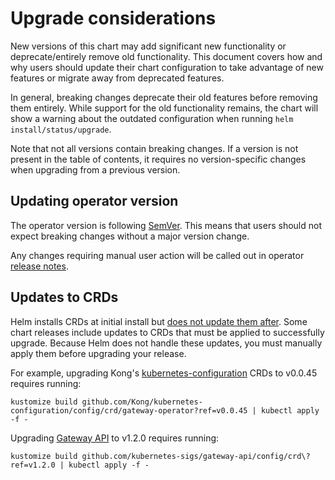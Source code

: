 # Upgrade considerations

New versions of this chart may add significant new functionality or
deprecate/entirely remove old functionality. This document covers how and why
users should update their chart configuration to take advantage of new features
or migrate away from deprecated features.

In general, breaking changes deprecate their old features before removing them
entirely. While support for the old functionality remains, the chart will show
a warning about the outdated configuration when running
`helm install/status/upgrade`.

Note that not all versions contain breaking changes. If a version is not
present in the table of contents, it requires no version-specific changes when
upgrading from a previous version.

## Updating operator version

The operator version is following [SemVer][semver].
This means that users should not expect breaking changes without a major version change.

Any changes requiring manual user action will be called out in operator [release notes][kgo_release_notes].

[semver]: https://semver.org/
[kgo_release_notes]: https://github.com/Kong/gateway-operator/blob/main/CHANGELOG.md

## Updates to CRDs

Helm installs CRDs at initial install but [does not update them after][hip0011].
Some chart releases include updates to CRDs that must be applied to successfully
upgrade. Because Helm does not handle these updates, you must manually apply
them before upgrading your release.

[hip0011]: https://github.com/helm/community/blob/main/hips/hip-0011.md

For example, upgrading Kong's [kubernetes-configuration][kcfg] CRDs to v0.0.45 requires
running:

```
kustomize build github.com/Kong/kubernetes-configuration/config/crd/gateway-operator?ref=v0.0.45 | kubectl apply -f -
```

[kcfg]: https://github.com/Kong/kubernetes-configuration

Upgrading [Gateway API][gwapi] to v1.2.0 requires running:

```
kustomize build github.com/kubernetes-sigs/gateway-api/config/crd\?ref=v1.2.0 | kubectl apply -f -
```

[gwapi]: https://github.com/kubernetes-sigs/gateway-api/
